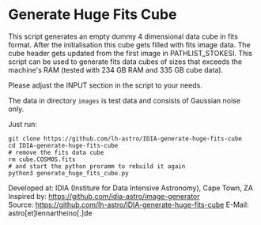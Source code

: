 Generate Huge Fits Cube
=======================
This script generates an empty dummy 4 dimensional data cube in fits format.
After the initialisation this cube gets filled with fits image data. The
cube header gets updated from the first image in PATHLIST_STOKESI.
This script can be used to generate fits data cubes of sizes that exceeds the
machine's RAM (tested with 234 GB RAM and 335 GB cube data).

Please adjust the INPUT section in the script to your needs.

The data in directory `images` is test data and consists of Gaussian noise only.  

Just run:
```
git clone https://github.com/lh-astro/IDIA-generate-huge-fits-cube
cd IDIA-generate-huge-fits-cube
# remove the fits data cube
rm cube.COSMOS.fits
# and start the python proramm to rebuild it again
python3 generate_huge_fits_cube.py
```

Developed at: IDIA (Institure for Data Intensive Astronomy), Cape Town, ZA  
Inspired by: https://github.com/idia-astro/image-generator  
Source: https://github.com/lh-astro/IDIA-generate-huge-fits-cube
E-Mail: astro[et]lennartheino[.]de
